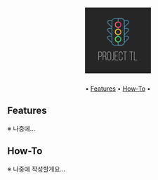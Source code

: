 <h1 align="center">
  <a href="https://github.com/dimolto312/Traffic-Light"><img src="https://raw.githubusercontent.com/dimolto312/Traffic-Light/master/assets/Project%20TL.png" alt="Project TL" height="150px"></a>
  <br>
</h1>

<p align="center">
• <a href="#features">Features</a> •
<a href="#how-to-use">How-To</a> •
</p>

## Features
※ 나중에...

## How-To
※ 나중에 작성할게요...
